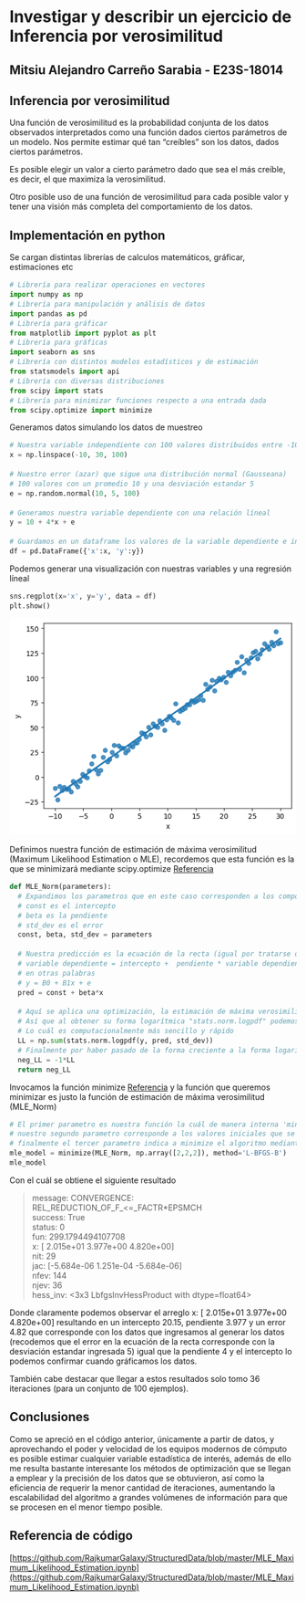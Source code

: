 # Investigar y describir un ejercicio de Inferencia por verosimilitud
## Mitsiu Alejandro Carreño Sarabia - E23S-18014

## Inferencia por verosimilitud
Una función de verosimilitud es la probabilidad conjunta de los datos observados interpretados como una función dados ciertos parámetros de un modelo. Nos permite estimar qué tan “creíbles” son los datos, dados ciertos parámetros.

Es posible elegir un valor a cierto parámetro dado que sea el más creíble, es decir, el que maximiza la verosimilitud.

Otro posible uso de una función de verosimilitud para cada posible valor y tener una visión más completa del comportamiento de los datos.
 
## Implementación en python

Se cargan distintas librerías de calculos matemáticos, gráficar, estimaciones etc
```python
# Librería para realizar operaciones en vectores
import numpy as np
# Librería para manipulación y análisis de datos
import pandas as pd
# Librería para gráficar
from matplotlib import pyplot as plt
# Librería para gráficas
import seaborn as sns
# Librería con distintos modelos estadísticos y de estimación
from statsmodels import api
# Librería con diversas distribuciones 
from scipy import stats
# Librería para minimizar funciones respecto a una entrada dada
from scipy.optimize import minimize
```

Generamos datos simulando los datos de muestreo
```python
# Nuestra variable independiente con 100 valores distribuidos entre -10 y 30 
x = np.linspace(-10, 30, 100)

# Nuestro error (azar) que sigue una distribución normal (Gausseana) 
# 100 valores con un promedio 10 y una desviación estandar 5
e = np.random.normal(10, 5, 100)

# Generamos nuestra variable dependiente con una relación líneal
y = 10 + 4*x + e

# Guardamos en un dataframe los valores de la variable dependiente e independiente
df = pd.DataFrame({'x':x, 'y':y})
```

Podemos generar una visualización con nuestras variables y una regresión líneal
```python
sns.regplot(x='x', y='y', data = df)
plt.show()
```
![Datos iniciales](i1.png "Datos iniciales")

Definimos nuestra función de estimación de máxima verosimilitud (Maximum Likelihood Estimation o MLE), recordemos que esta función es la que se minimizará mediante scipy.optimize [Referencia](https://docs.scipy.org/doc/scipy/reference/generated/scipy.optimize.minimize.html#scipy.optimize.minimize)
```python
def MLE_Norm(parameters):
  # Expandimos los parametros que en este caso corresponden a los componentes de la regresión líneal
  # const es el intercepto 
  # beta es la pendiente
  # std_dev es el error
  const, beta, std_dev = parameters
  
  # Nuestra predicción es la ecuación de la recta (igual por tratarse de una regresión líneal) 
  # variable dependiente = intercepto +  pendiente * variable dependiente
  # en otras palabras
  # y = B0 + B1x + e
  pred = const + beta*x

  # Aquí se aplica una optimización, la estimación de máxima verosimilitud es una función estrictamente creciente, es lo mismo que maximizar su forma logarítmica
  # Así que al obtener su forma logarítmica "stats.norm.logpdf" podemos convertir la función de producto (multiplicación) en una función de suma 
  # Lo cuál es computacionalmente más sencillo y rápido
  LL = np.sum(stats.norm.logpdf(y, pred, std_dev))
  # Finalmente por haber pasado de la forma creciente a la forma logaritmica y que en general intentamos obtener un valor máximo, regresamos el valor negativo de la función logaritmica
  neg_LL = -1*LL
  return neg_LL
```

Invocamos la función minimize [Referencia](https://docs.scipy.org/doc/scipy/reference/generated/scipy.optimize.minimize.html#scipy.optimize.minimize) y la función que queremos minimizar es justo la función de estimación de máxima verosimilitud (MLE_Norm) 
```python
# El primer parametro es nuestra función la cuál de manera interna 'minimize' va a iterar, 
# nuestro segundo parametro corresponde a los valores iniciales que se enviaran a la función MLE_Norm (arriba definidos como const (intercepto), beta (pendiente), std_dev (error))
# finalmente el tercer parametro indica a minimize el algoritmo mediante el cuál se va a minimizar
mle_model = minimize(MLE_Norm, np.array([2,2,2]), method='L-BFGS-B')
mle_model
```

Con el cuál se obtiene el siguiente resultado
>   message: CONVERGENCE: REL_REDUCTION_OF_F_<=_FACTR*EPSMCH      
>   success: True        
>    status: 0      
>       fun: 299.1794494107708       
>         x: [ 2.015e+01  3.977e+00  4.820e+00]      
>       nit: 29       
>       jac: [-5.684e-06  1.251e-04 -5.684e-06]      
>      nfev: 144       
>      njev: 36        
>  hess_inv: <3x3 LbfgsInvHessProduct with dtype=float64>    

Donde claramente podemos observar el arreglo x: [ 2.015e+01  3.977e+00  4.820e+00]
resultando en un intercepto 20.15, pendiente 3.977 y un error 4.82 que corresponde con los datos que ingresamos al generar los datos (recodemos que el error en la ecuación de la recta corresponde con la desviación estandar ingresada 5) igual que la pendiente 4 y el intercepto lo podemos confirmar cuando gráficamos los datos.

También cabe destacar que llegar a estos resultados solo tomo 36 iteraciones (para un conjunto de 100 ejemplos).

## Conclusiones
Como se apreció en el código anterior, únicamente a partir de datos, y aprovechando el poder y velocidad de los equipos modernos de cómputo es posible estimar cualquier variable estadística de interés, además de ello me resulta bastante interesante los métodos de optimización que se llegan a emplear y la precisión de los datos que se obtuvieron, así como la eficiencia de requerir la menor cantidad de iteraciones, aumentando la escalabilidad del algoritmo a grandes volúmenes de información para que se procesen en el menor tiempo posible.

## Referencia de código
[https://github.com/RajkumarGalaxy/StructuredData/blob/master/MLE_Maximum_Likelihood_Estimation.ipynb](https://github.com/RajkumarGalaxy/StructuredData/blob/master/MLE_Maximum_Likelihood_Estimation.ipynb)

